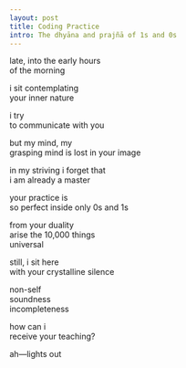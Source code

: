 ```yaml
---
layout: post
title: Coding Practice
intro: The dhyāna and prajñā of 1s and 0s
---
```


late, into the early hours \
of the morning

i sit contemplating \
your inner nature

i try \
to communicate with you

but my mind, my \
grasping mind is lost in your image

in my striving i forget that \
i am already a master

your practice is \
so perfect inside only 0s and 1s

from your duality \
arise the 10,000 things \
universal

still, i sit here \
with your crystalline silence

non-self \
soundness \
incompleteness

how can i \
receive your teaching?

ah—lights out
